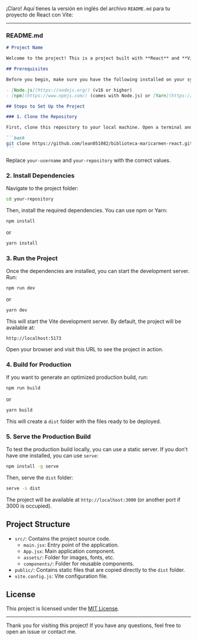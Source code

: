 ¡Claro! Aquí tienes la versión en inglés del archivo `README.md` para tu proyecto de React con Vite:

---

### **README.md**

````markdown
# Project Name

Welcome to the project! This is a project built with **React** and **Vite**.

## Prerequisites

Before you begin, make sure you have the following installed on your system:

- [Node.js](https://nodejs.org/) (v16 or higher)
- [npm](https://www.npmjs.com/) (comes with Node.js) or [Yarn](https://yarnpkg.com/) (optional)

## Steps to Set Up the Project

### 1. Clone the Repository

First, clone this repository to your local machine. Open a terminal and run:

```bash
git clone https://github.com/lean051082/biblioteca-maricarmen-react.git
```
````

Replace `your-username` and `your-repository` with the correct values.

### 2. Install Dependencies

Navigate to the project folder:

```bash
cd your-repository
```

Then, install the required dependencies. You can use npm or Yarn:

```bash
npm install
```

or

```bash
yarn install
```

### 3. Run the Project

Once the dependencies are installed, you can start the development server. Run:

```bash
npm run dev
```

or

```bash
yarn dev
```

This will start the Vite development server. By default, the project will be available at:

```
http://localhost:5173
```

Open your browser and visit this URL to see the project in action.

### 4. Build for Production

If you want to generate an optimized production build, run:

```bash
npm run build
```

or

```bash
yarn build
```

This will create a `dist` folder with the files ready to be deployed.

### 5. Serve the Production Build

To test the production build locally, you can use a static server. If you don't have one installed, you can use `serve`:

```bash
npm install -g serve
```

Then, serve the `dist` folder:

```bash
serve -s dist
```

The project will be available at `http://localhost:3000` (or another port if 3000 is occupied).

## Project Structure

- `src/`: Contains the project source code.
  - `main.jsx`: Entry point of the application.
  - `App.jsx`: Main application component.
  - `assets/`: Folder for images, fonts, etc.
  - `components/`: Folder for reusable components.
- `public/`: Contains static files that are copied directly to the `dist` folder.
- `vite.config.js`: Vite configuration file.

## License

This project is licensed under the [MIT License](LICENSE).

---

Thank you for visiting this project! If you have any questions, feel free to open an issue or contact me.

```

```
